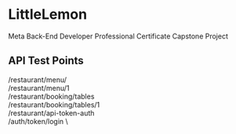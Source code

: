 # LittleLemon
Meta Back-End Developer Professional Certificate Capstone Project

## API Test Points
/restaurant/menu/ \
/restaurant/menu/1 \
/restaurant/booking/tables \
/restaurant/booking/tables/1 \
/restaurant/api-token-auth \
/auth/token/login \
